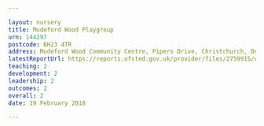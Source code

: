 ```yaml
---

layout: nursery
title: Mudeford Wood Playgroup
urn: 144297
postcode: BH23 4TR
address: Mudeford Wood Community Centre, Pipers Drive, Christchurch, Dorset, BH23 4TR
latestReportUrl: https://reports.ofsted.gov.uk/provider/files/2759915/urn/144297.pdf
teaching: 2
development: 2
leadership: 2
outcomes: 2
overall: 2
date: 19 February 2018

---
```

